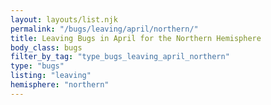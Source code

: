 ```yaml
---
layout: layouts/list.njk
permalink: "/bugs/leaving/april/northern/"
title: Leaving Bugs in April for the Northern Hemisphere
body_class: bugs
filter_by_tag: "type_bugs_leaving_april_northern"
type: "bugs"
listing: "leaving"
hemisphere: "northern"
---
```

